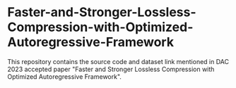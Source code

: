 # Faster-and-Stronger-Lossless-Compression-with-Optimized-Autoregressive-Framework
This repository contains the source code and dataset link mentioned in DAC 2023 accepted paper "Faster and Stronger Lossless Compression with Optimized Autoregressive Framework".
